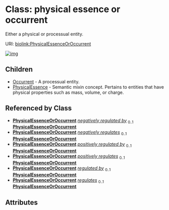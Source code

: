 
# Class: physical essence or occurrent


Either a physical or processual entity.

URI: [biolink:PhysicalEssenceOrOccurrent](https://w3id.org/biolink/vocab/PhysicalEssenceOrOccurrent)


[![img](https://yuml.me/diagram/nofunky;dir:TB/class/[PhysicalEssenceOrOccurrent]^-[PhysicalEssence],[PhysicalEssenceOrOccurrent]^-[Occurrent],[PhysicalEssence],[Occurrent])](https://yuml.me/diagram/nofunky;dir:TB/class/[PhysicalEssenceOrOccurrent]^-[PhysicalEssence],[PhysicalEssenceOrOccurrent]^-[Occurrent],[PhysicalEssence],[Occurrent])

## Children

 * [Occurrent](Occurrent.md) - A processual entity.
 * [PhysicalEssence](PhysicalEssence.md) - Semantic mixin concept.  Pertains to entities that have physical properties such as mass, volume, or charge.

## Referenced by Class

 *  **[PhysicalEssenceOrOccurrent](PhysicalEssenceOrOccurrent.md)** *[negatively regulated by](negatively_regulated_by.md)*  <sub>0..1</sub>  **[PhysicalEssenceOrOccurrent](PhysicalEssenceOrOccurrent.md)**
 *  **[PhysicalEssenceOrOccurrent](PhysicalEssenceOrOccurrent.md)** *[negatively regulates](negatively_regulates.md)*  <sub>0..1</sub>  **[PhysicalEssenceOrOccurrent](PhysicalEssenceOrOccurrent.md)**
 *  **[PhysicalEssenceOrOccurrent](PhysicalEssenceOrOccurrent.md)** *[positively regulated by](positively_regulated_by.md)*  <sub>0..1</sub>  **[PhysicalEssenceOrOccurrent](PhysicalEssenceOrOccurrent.md)**
 *  **[PhysicalEssenceOrOccurrent](PhysicalEssenceOrOccurrent.md)** *[positively regulates](positively_regulates.md)*  <sub>0..1</sub>  **[PhysicalEssenceOrOccurrent](PhysicalEssenceOrOccurrent.md)**
 *  **[PhysicalEssenceOrOccurrent](PhysicalEssenceOrOccurrent.md)** *[regulated by](regulated_by.md)*  <sub>0..1</sub>  **[PhysicalEssenceOrOccurrent](PhysicalEssenceOrOccurrent.md)**
 *  **[PhysicalEssenceOrOccurrent](PhysicalEssenceOrOccurrent.md)** *[regulates](regulates.md)*  <sub>0..1</sub>  **[PhysicalEssenceOrOccurrent](PhysicalEssenceOrOccurrent.md)**

## Attributes

